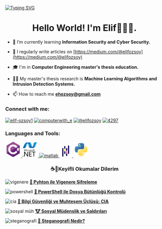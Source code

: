 [![Typing SVG](https://readme-typing-svg.demolab.com?font=Fira+Code&weight=700&size=23&pause=1000&color=B6367EDC&width=435&lines=merhabalar+merhabalar+%F0%9F%91%8B)](https://git.io/typing-svg)

<h1 align="center">Hello World! I'm Elif👩🏻‍💻.</h1>

- 🌱 I’m currently learning **Information Security and Cyber Security.**

- 📝 I regularly write articles on [https://medium.com/@elifozsoy](https://medium.com/@elifozsoy)

- 🎓 I'm in **Computer Engineering master's thesis education.**

- 👨‍💻 My master's thesis research is **Machine Learning Algorithms and Intrusion Detection Systems.**

- 📫 How to reach me **ehozsoy@gmail.com**



<h3 align="left">Connect with me:</h3>
<p align="left">
<a href="https://linkedin.com/in/elif-ozsoy1" target="blank"><img align="center" src="https://raw.githubusercontent.com/rahuldkjain/github-profile-readme-generator/master/src/images/icons/Social/linked-in-alt.svg" alt="elif-ozsoy1" height="30" width="40" /></a>
<a href="https://instagram.com/computerwith_e" target="blank"><img align="center" src="https://raw.githubusercontent.com/rahuldkjain/github-profile-readme-generator/master/src/images/icons/Social/instagram.svg" alt="computerwith_e" height="30" width="40" /></a>
<a href="https://medium.com/@elifozsoy" target="blank"><img align="center" src="https://raw.githubusercontent.com/rahuldkjain/github-profile-readme-generator/master/src/images/icons/Social/medium.svg" alt="@elifozsoy" height="30" width="40" /></a>
<a href="https://discord.gg/4297" target="blank"><img align="center" src="https://raw.githubusercontent.com/rahuldkjain/github-profile-readme-generator/master/src/images/icons/Social/discord.svg" alt="4297" height="30" width="40" /></a>
</p>

<h3 align="left">Languages and Tools:</h3>
<p align="left"> <a href="https://www.w3schools.com/cs/" target="_blank" rel="noreferrer"> <img src="https://raw.githubusercontent.com/devicons/devicon/master/icons/csharp/csharp-original.svg" alt="csharp" width="50" height="50"/> </a> <a href="https://dotnet.microsoft.com/" target="_blank" rel="noreferrer"> <img src="https://raw.githubusercontent.com/devicons/devicon/master/icons/dot-net/dot-net-original-wordmark.svg" alt="dotnet" width="50" height="50"/> </a> <a href="https://www.mathworks.com/" target="_blank" rel="noreferrer"> <img src="https://upload.wikimedia.org/wikipedia/commons/2/21/Matlab_Logo.png" alt="matlab" width="50" height="50"/> </a> <a href="https://pandas.pydata.org/" target="_blank" rel="noreferrer"> <img src="https://raw.githubusercontent.com/devicons/devicon/2ae2a900d2f041da66e950e4d48052658d850630/icons/pandas/pandas-original.svg" alt="pandas" width="40" height="40"/> </a> <a href="https://www.python.org" target="_blank" rel="noreferrer"> <img src="https://raw.githubusercontent.com/devicons/devicon/master/icons/python/python-original.svg" alt="python" width="50" height="50"/> </a> </p>

<h3 align="middle">☕🍩Keyifli Okumalar Dilerim</h3>

![vigenere](https://miro.medium.com/v2/resize:fill:126:126/1*H7U1RWg5RxLKBDRUwuXLMA.png)   **[🐍 Pyhton ile Vigenere Şifreleme](https://medium.com/@elifozsoy/pyhton-ile-vigenere-%C5%9Fifreleme-a0fea2f6141b)**                

![powershell](https://miro.medium.com/v2/resize:fill:126:126/1*VovDr8H7Hk9rhm6ogjTtRQ.png)   **[🦔 PowerShell ile Dosya Bütünlüğü Kontrolü](https://medium.com/@elifozsoy/powershell-ile-dosya-b%C3%BCt%C3%BCnl%C3%BC%C4%9F%C3%BC-kontrol%C3%BC-cf5dd0516367)**

![cia](https://miro.medium.com/v2/resize:fill:126:126/1*TopWbb40DWxa_g6jFphliQ.jpeg)   **[🐅 Bilgi Güvenliği ve Muhteşem Üçlüsü: CIA](https://medium.com/@elifozsoy/bilgi-g%C3%BCvenli%C4%9Fi-ve-muhte%C5%9Fem-%C3%BC%C3%A7l%C3%BCs%C3%BC-cia-b043a5c9c02e)**                

![sosyal müh](https://miro.medium.com/v2/resize:fill:126:126/1*WTN6JvQBI8wwk6rbByEvAg.png)   **[🐮 Sosyal Müdenslik ve Saldırıları](https://medium.com/@elifozsoy/sosyal-m%C3%BChendislik-ve-sald%C4%B1r%C4%B1lar%C4%B1-946ed3284adc)**                

![steganografi](https://miro.medium.com/v2/resize:fill:126:126/1*baF3ku5I1TjEBF5Alg62Uw.png)   **[🦉 Steganografi Nedir?](https://medium.com/@elifozsoy/steganografi-nedir-10021593f0b3)**
